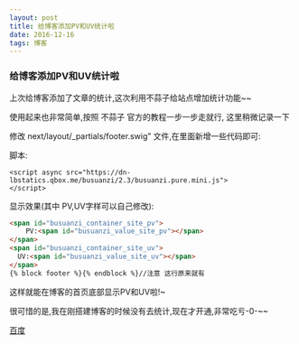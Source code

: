 ```yaml
---
layout: post
title: 给博客添加PV和UV统计啦
date: 2016-12-16
tags: 博客
---
```

### 给博客添加PV和UV统计啦

上次给博客添加了文章的统计,这次利用不蒜子给站点增加统计功能~~

使用起来也非常简单,按照 不蒜子 官方的教程一步一步走就行, 这里稍微记录一下

修改 next/layout/_partials/footer.swig” 文件,在里面新增一些代码即可:

脚本:

```
<script async src="https://dn-lbstatics.qbox.me/busuanzi/2.3/busuanzi.pure.mini.js">
</script>
```
显示效果(其中 PV,UV字样可以自己修改):

```html
<span id="busuanzi_container_site_pv">
    PV:<span id="busuanzi_value_site_pv"></span>
</span>
<span id="busuanzi_container_site_uv">
  UV:<span id="busuanzi_value_site_uv"></span>
</span>
{% block footer %}{% endblock %}//注意 这行原来就有
```

这样就能在博客的首页底部显示PV和UV啦!~

很可惜的是,我在刚搭建博客的时候没有去统计,现在才开通,非常吃亏-0-~~

[百度](https://wwww.baidu.com)
